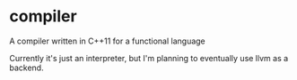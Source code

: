 compiler
========

A compiler written in C++11 for a functional language


Currently it's just an interpreter, but I'm planning to eventually use llvm as a backend.
